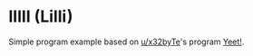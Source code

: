 # lIllI (Lilli)

Simple program example based on [u/x32byTe](https://www.reddit.com/user/x32byTe)'s program [Yeet!](https://www.reddit.com/r/ProgrammerHumor/comments/bgdxwn/yeet/).
